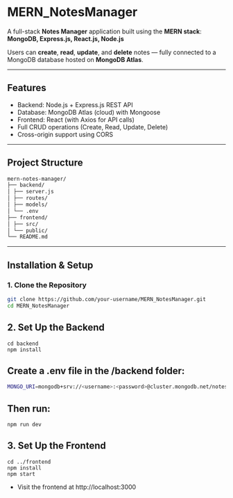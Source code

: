 # MERN_NotesManager

A full-stack **Notes Manager** application built using the **MERN stack**:  
**MongoDB, Express.js, React.js, Node.js**

Users can **create**, **read**, **update**, and **delete** notes — fully connected to a MongoDB database hosted on **MongoDB Atlas**.

---

## Features

- Backend: Node.js + Express.js REST API
- Database: MongoDB Atlas (cloud) with Mongoose
- Frontend: React (with Axios for API calls)
- Full CRUD operations (Create, Read, Update, Delete)
- Cross-origin support using CORS

---

##  Project Structure
```bash
mern-notes-manager/
├── backend/
│ ├── server.js
│ ├── routes/
│ ├── models/
│ └── .env
├── frontend/
│ ├── src/
│ └── public/
└── README.md
```


---

## Installation & Setup

### 1. Clone the Repository

```bash
git clone https://github.com/your-username/MERN_NotesManager.git
cd MERN_NotesManager
```

## 2. Set Up the Backend
```
cd backend
npm install
```

## Create a .env file in the /backend folder:
```bash
MONGO_URI=mongodb+srv://<username>:<password>@cluster.mongodb.net/notesdb
```

## Then run:
```
npm run dev
```
## 3. Set Up the Frontend
```
cd ../frontend
npm install
npm start
```

- Visit the frontend at http://localhost:3000

